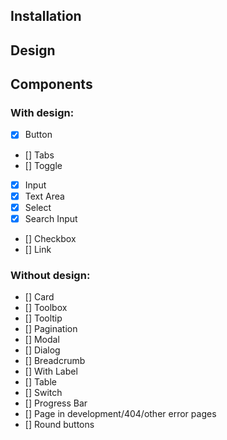 ## Installation

## Design

## Components 

### With design:

- [x] Button
- [] Tabs
- [] Toggle
- [x] Input
- [x] Text Area
- [x] Select
- [x] Search Input
- [] Checkbox
- [] Link


### Without design:

- [] Card
- [] Toolbox
- [] Tooltip
- [] Pagination
- [] Modal
- [] Dialog
- [] Breadcrumb
- [] With Label
- [] Table
- [] Switch
- [] Progress Bar
- [] Page in development/404/other error pages
- [] Round buttons 